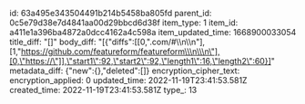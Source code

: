 id: 63a495e343504491b214b5458ba805fd
parent_id: 0c5e79d38e7d4841aa00d29bbcd6d38f
item_type: 1
item_id: a411e1a396ba4872a0dcc4162a4c598a
item_updated_time: 1668900033054
title_diff: "[]"
body_diff: "[{\"diffs\":[[0,\".com/#\\\n\\\n\"],[1,\"https://github.com/featureform/featureform\\\n\\\n\"],[0,\"https://\"]],\"start1\":92,\"start2\":92,\"length1\":16,\"length2\":60}]"
metadata_diff: {"new":{},"deleted":[]}
encryption_cipher_text: 
encryption_applied: 0
updated_time: 2022-11-19T23:41:53.581Z
created_time: 2022-11-19T23:41:53.581Z
type_: 13